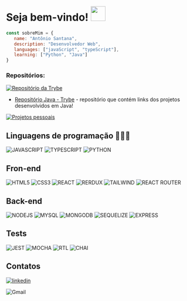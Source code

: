 # Seja bem-vindo! <img src="https://images-wixmp-ed30a86b8c4ca887773594c2.wixmp.com/f/92331572-9542-4da0-b134-464dacd47d44/dcz916l-14684120-a141-478b-b3d1-e0f9ee481909.gif?token=eyJ0eXAiOiJKV1QiLCJhbGciOiJIUzI1NiJ9.eyJzdWIiOiJ1cm46YXBwOjdlMGQxODg5ODIyNjQzNzNhNWYwZDQxNWVhMGQyNmUwIiwiaXNzIjoidXJuOmFwcDo3ZTBkMTg4OTgyMjY0MzczYTVmMGQ0MTVlYTBkMjZlMCIsIm9iaiI6W1t7InBhdGgiOiJcL2ZcLzkyMzMxNTcyLTk1NDItNGRhMC1iMTM0LTQ2NGRhY2Q0N2Q0NFwvZGN6OTE2bC0xNDY4NDEyMC1hMTQxLTQ3OGItYjNkMS1lMGY5ZWU0ODE5MDkuZ2lmIn1dXSwiYXVkIjpbInVybjpzZXJ2aWNlOmZpbGUuZG93bmxvYWQiXX0.z4_IJx5n1_kLuyaJ3xtVIIRTSxGHoFmrJS7We8L5lJk" width="40px"/>

```js
const sobreMim = {
   name: "Antônio Santana",
   description: "Desenvolvedor Web",
   languages: ["javaScript", "typeScript"],
   learning: ["Python", "Java"]
}
``` 


### Repositórios:

[![Repositório da Trybe](https://github-readme-stats.vercel.app/api/pin/?username=antonioSsantana&repo=first&theme=radical)](https://github.com/AntonioSsantana/first)

- [Repositório Java - Trybe]() - repositório que contém links dos projetos desenvolvidos em Java!
 
[![Projetos pessoais](https://github-readme-stats.vercel.app/api/pin/?username=antonioSsantana&repo=Personal&theme=radical)](https://github.com/AntonioSsantana/Personal)

<h2>Linguagens de programação 👨🏻‍💻</h2>

![JAVASCRIPT](https://img.shields.io/badge/-JavaScript-0D1117?style=for-the-badge&logo=javascript&logoColor=yellow)
![TYPESCRIPT](https://img.shields.io/badge/-TypeScript-0D1117?style=for-the-badge&logo=typescript&logoColor=blue)
![PYTHON](https://img.shields.io/badge/-Python-0D1117?style=for-the-badge&logo=python&logoColor=yellow)

<h2>Fron-end</h2>

![HTML5](https://img.shields.io/badge/-HTML5-0D1117?style=for-the-badge&logo=HTML5)
![CSS3](https://img.shields.io/badge/-CSS-0D1117?style=for-the-badge&logo=CSS3&logoColor=1572B6)
![REACT](https://img.shields.io/badge/-React-0D1117?style=for-the-badge&logo=react&logoColor=61DAFB)
![RERDUX](https://img.shields.io/badge/-Redux-0D1117?style=for-the-badge&logo=redux&logoColor=purple)
![TAILWIND](https://img.shields.io/badge/-Tailwind_CSS-0D1117?style=for-the-badge&logo=tailwind-css&logoColor=white)
![REACT ROUTER](https://img.shields.io/badge/-React_Router-0D1117?style=for-the-badge&logo=react-router&logoColor=orange)

<h2>Back-end</h2>

![NODEJS](https://img.shields.io/badge/-Node.js-0D1117?style=for-the-badge&logo=node.js&logoColor=green)
![MYSQL](https://img.shields.io/badge/-MySql-0D1117?style=for-the-badge&logo=mysql&logoColor=blue)
![MONGODB](https://img.shields.io/badge/-MongoDB-0D1117?style=for-the-badge&logo=mongodb&logoColor=green)
![SEQUELIZE](https://img.shields.io/badge/-Sequelize-0D1117?style=for-the-badge&logo=Sequelize&logoColor=blue)
![EXPRESS](https://img.shields.io/badge/-Express-0D1117?style=for-the-badge&logo=Express&logoColor=brown)

<h2>Tests</h2>

![JEST](https://img.shields.io/badge/-Jest-0D1117?style=for-the-badge&logo=Jest&logoColor=red)
![MOCHA](https://img.shields.io/badge/-Mocha-0D1117?style=for-the-badge&logo=Mocha&logoColor=vine)
![RTL](https://img.shields.io/badge/-Testing%20Library-0D1117?style=for-the-badge&logo=Testing-Library&logoColor=orange)
![CHAI](https://img.shields.io/badge/-Chai-0D1117?style=for-the-badge&logo=Chai&logoColor=orange)

<h2>Contatos</h2>


<a href="https://www.linkedin.com/in/antoniosgn/">
	
![linkedin](https://img.shields.io/badge/antonio_santana-0D1117?style=for-the-badge&logo=linkedin&logoColor=white)

</a>

![Gmail](https://img.shields.io/badge/antonionetosg6@gmail.com-0D1117?style=for-the-badge&logo=gmail&logoColor=white)
